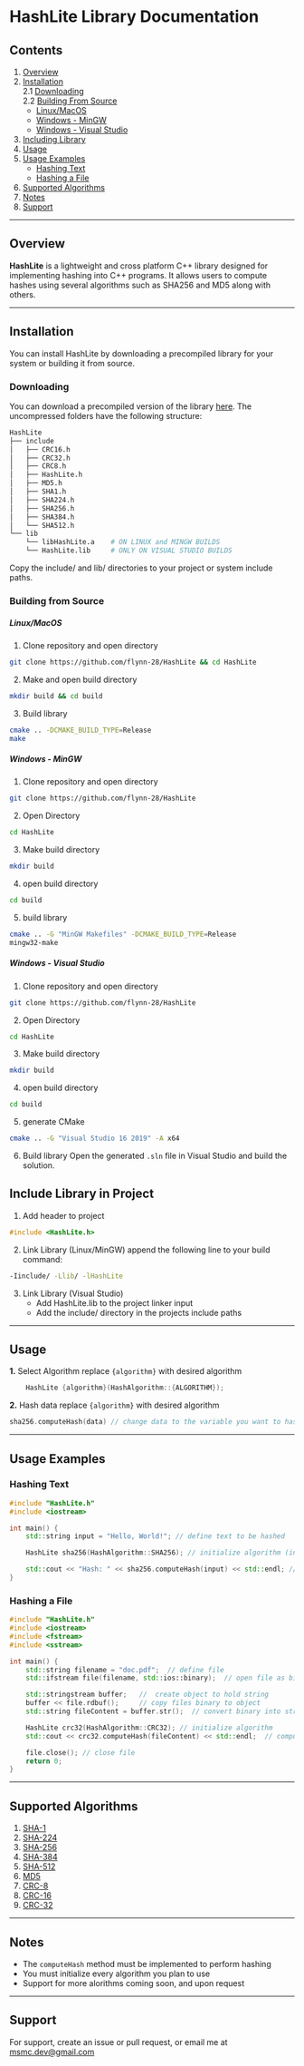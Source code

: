 # HashLite Library Documentation

## Contents
1. [Overview](#overview)
2. [Installation](#installation) <br>
   2.1 [Downloading](#downloading) <br>
   2.2 [Building From Source](#building-from-source)
    - [Linux/MacOS](#linuxmacos)
    - [Windows - MinGW](#windows---mingw)
    - [Windows - Visual Studio](#windows---visual-studio)
3. [Including Library](#include-library-in-project)
4. [Usage](#usage)
5. [Usage Examples](#usage-examples)
    - [Hashing Text](#hashing-text)
    - [Hashing a File](#hashing-a-file)
6. [Supported Algorithms](#supported-algorithms)
7. [Notes](#notes)
8. [Support](#support)
----
## Overview
**HashLite** is a lightweight and cross platform C++ library designed for implementing hashing into C++ programs. It allows users to compute hashes using several algorithms such as SHA256 and MD5 along with others.

---

## Installation
You can install HashLite by downloading a precompiled library for your system or building it from source.

### Downloading
You can download a precompiled version of the library [here](link_to_releases_page). The uncompressed folders have the following structure:
```bash
HashLite
├── include
│   ├── CRC16.h
│   ├── CRC32.h
│   ├── CRC8.h
│   ├── HashLite.h
│   ├── MD5.h
│   ├── SHA1.h
│   ├── SHA224.h
│   ├── SHA256.h
│   ├── SHA384.h
│   └── SHA512.h
└── lib
    └── libHashLite.a    # ON LINUX and MINGW BUILDS
    └── HashLite.lib     # ONLY ON VISUAL STUDIO BUILDS
```
Copy the include/ and lib/ directories to your project or system include paths.
### Building from Source

##### Linux/MacOS
1. Clone repository and open directory
```bash
git clone https://github.com/flynn-28/HashLite && cd HashLite
```
2. Make and open build directory
```bash
mkdir build && cd build
```
3. Build library
```bash
cmake .. -DCMAKE_BUILD_TYPE=Release
make
```

##### Windows - MinGW
1. Clone repository and open directory
```bash
git clone https://github.com/flynn-28/HashLite
```
2. Open Directory
```bash
cd HashLite
```
3. Make build directory
```bash
mkdir build
```
4. open build directory
```bash
cd build
```
5. build library
```bash
cmake .. -G "MinGW Makefiles" -DCMAKE_BUILD_TYPE=Release
mingw32-make
```

##### Windows - Visual Studio
1. Clone repository and open directory
```bash
git clone https://github.com/flynn-28/HashLite
```
2. Open Directory
```bash
cd HashLite
```
3. Make build directory
```bash
mkdir build
```
4. open build directory
```bash
cd build
```
5. generate CMake
```bash
cmake .. -G "Visual Studio 16 2019" -A x64
```
6. Build library
Open the generated ``.sln`` file in Visual Studio and build the solution.


## Include Library in Project
1. Add header to project
```cpp
#include <HashLite.h>
```

2. Link Library (Linux/MinGW)
append the following line to your build command:
```bash 
-Iinclude/ -Llib/ -lHashLite
```

3. Link Library (Visual Studio)
   * Add HashLite.lib to the project linker input
   * Add the include/ directory in the projects include paths

-----
## Usage
**1.** Select Algorithm
replace ``{algorithm}`` with desired algorithm
```cpp
    HashLite {algorithm}(HashAlgorithm::{ALGORITHM}); 
```
**2.** Hash data
replace ``{algorithm}`` with desired algorithm
```cpp
sha256.computeHash(data) // change data to the variable you want to hash
```
-------
## Usage Examples

### Hashing Text
```cpp
#include "HashLite.h"
#include <iostream>

int main() {
    std::string input = "Hello, World!"; // define text to be hashed

    HashLite sha256(HashAlgorithm::SHA256); // initialize algorithm (in this case SHA-256)

    std::cout << "Hash: " << sha256.computeHash(input) << std::endl; // hash the text using specified algorithm
}
```

### Hashing a File
```cpp
#include "HashLite.h" 
#include <iostream>
#include <fstream>
#include <sstream>     

int main() {
    std::string filename = "doc.pdf";  // define file
    std::ifstream file(filename, std::ios::binary);  // open file as binary

    std::stringstream buffer;   //  create object to hold string
    buffer << file.rdbuf();     // copy files binary to object
    std::string fileContent = buffer.str();  // convert binary into string

    HashLite crc32(HashAlgorithm::CRC32); // initialize algorithm
    std::cout << crc32.computeHash(fileContent) << std::endl;  // compute and print hash

    file.close(); // close file
    return 0;
}
```
----
## Supported Algorithms
1. [SHA-1](https://en.wikipedia.org/wiki/SHA-1)
2. [SHA-224](https://en.wikipedia.org/wiki/SHA-2)
3. [SHA-256](https://www.simplilearn.com/tutorials/cyber-security-tutorial/sha-256-algorithm)
4. [SHA-384](https://cyberpedia.reasonlabs.com/EN/sha-384.html#:~:text=SHA%2D384%20is%20a%20cryptographic,manipulate%20data%20without%20being%20detected.)
5. [SHA-512](https://komodoplatform.com/en/academy/sha-512/#:~:text=SHA%2D512%2C%20or%20Secure%20Hash,hashing%2C%20and%20digital%20record%20verification.)
6. [MD5](https://en.wikipedia.org/wiki/MD5)
7. [CRC-8](https://imnp.github.io/pygestalt/pages/reference/crc8.html)
8. [CRC-16](https://fastercapital.com/content/All-You-Need-to-Know-About-CRC16--Detecting-Errors-in-Data-Transmission.html)
9. [CRC-32](https://commandlinefanatic.com/cgi-bin/showarticle.cgi?article=art008)

----
## Notes
- The `computeHash` method must be implemented to perform hashing
- You must initialize every algorithm you plan to use
- Support for more alorithms coming soon, and upon request
----
## Support
For support, create an issue or pull request, or email me at [msmc.dev@gmail.com](mailto:msmc.dev@gmail.com)

